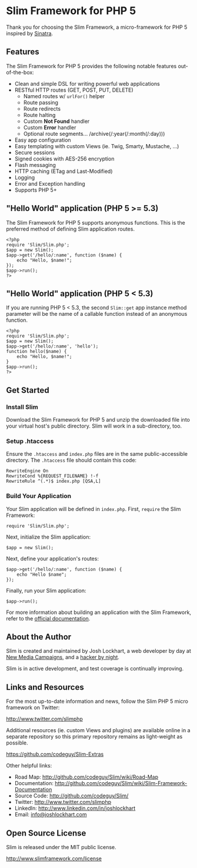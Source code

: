 # Slim Framework for PHP 5

Thank you for choosing the Slim Framework, a micro-framework for PHP 5 inspired by [Sinatra](http://sinatrarb.com).

## Features

The Slim Framework for PHP 5 provides the following notable features out-of-the-box:

* Clean and simple DSL for writing powerful web applications
* RESTful HTTP routes (GET, POST, PUT, DELETE)
  * Named routes w/ `urlFor()` helper
  * Route passing
  * Route redirects
  * Route halting
  * Custom **Not Found** handler
  * Custom **Error** handler
  * Optional route segments... /archive(/:year(/:month(/:day)))
* Easy app configuration
* Easy templating with custom Views (ie. Twig, Smarty, Mustache, ...)
* Secure sessions
* Signed cookies with AES-256 encryption
* Flash messaging
* HTTP caching (ETag and Last-Modified)
* Logging
* Error and Exception handling
* Supports PHP 5+

## "Hello World" application (PHP 5 >= 5.3)

The Slim Framework for PHP 5 supports anonymous functions. This is the preferred method of defining Slim application routes.

    <?php
    require 'Slim/Slim.php';
    $app = new Slim();
    $app->get('/hello/:name', function ($name) {
        echo "Hello, $name!";
    });
    $app->run();
    ?>

## "Hello World" application (PHP 5 < 5.3)

If you are running PHP 5 < 5.3, the second `Slim::get` app instance method parameter will be the name of a callable function instead of an anonymous function.

    <?php
    require 'Slim/Slim.php';
    $app = new Slim();
    $app->get('/hello/:name', 'hello');
    function hello($name) {
        echo "Hello, $name!";
    }
    $app->run();
    ?>

## Get Started

### Install Slim

Download the Slim Framework for PHP 5 and unzip the downloaded file into your virtual host's public directory. Slim will work in a sub-directory, too.

### Setup .htaccess

Ensure the `.htaccess` and `index.php` files are in the same public-accessible directory. The `.htaccess` file should contain this code:

    RewriteEngine On
    RewriteCond %{REQUEST_FILENAME} !-f
    RewriteRule ^(.*)$ index.php [QSA,L]

### Build Your Application

Your Slim application will be defined in `index.php`. First, `require` the Slim Framework:

    require 'Slim/Slim.php';

Next, initialize the Slim application:

    $app = new Slim();

Next, define your application's routes:

    $app->get('/hello/:name', function ($name) {
        echo "Hello $name";
    });

Finally, run your Slim application:

    $app->run();

For more information about building an application with the Slim Framework, refer to the [official documentation](http://github.com/codeguy/Slim/wiki/Slim-Framework-Documentation).

## About the Author

Slim is created and maintained by Josh Lockhart, a web developer by day at [New Media Campaigns](http://www.newmediacampaigns.com), and a [hacker by night](http://github.com/codeguy).

Slim is in active development, and test coverage is continually improving.

## Links and Resources

For the most up-to-date information and news, follow the Slim PHP 5 micro framework on Twitter:

<http://www.twitter.com/slimphp>

Additional resources (ie. custom Views and plugins) are available online in a separate repository so this primary repository remains as light-weight as possible.

<https://github.com/codeguy/Slim-Extras>

Other helpful links:

* Road Map:       <http://github.com/codeguy/Slim/wiki/Road-Map>
* Documentation:  <http://github.com/codeguy/Slim/wiki/Slim-Framework-Documentation>
* Source Code:    <http://github.com/codeguy/Slim/>
* Twitter:        <http://www.twitter.com/slimphp>
* LinkedIn:       <http://www.linkedin.com/in/joshlockhart>
* Email:          [info@joshlockhart.com](info@joshlockhart.com)

## Open Source License

Slim is released under the MIT public license.

<http://www.slimframework.com/license>